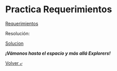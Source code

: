 # Practica Requerimientos

 [Requerimientos](./1.-Requerimientos.doc "Requerimientos")

Resolución:

[Solucion](./1.-RequerimientosResolucion.doc)

***¡Vámonos hasta el espacio y más allá Explorers!***

[Volver &ldca;](/01%20-%20INTRO/README.md "Regresar a página anterior")